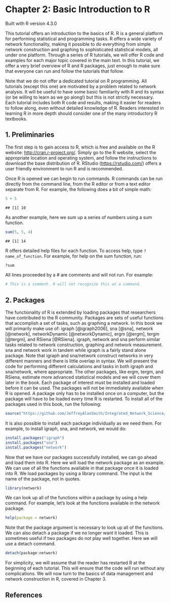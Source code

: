 # Chapter 2: Basic Introduction to R

Built with R version
4.3.0

This tutorial offers an introduction to the basics of R. R is a general platform for performing statistical and programming tasks. R offers a wide variety of network functionality, making it possible to do everything from simple network construction and graphing to sophisticated statistical models, all under one platform. Through a series of R tutorials, we will offer R code and examples for each major topic covered in the main text. In this tutorial, we offer a very brief overview of R and R packages, just enough to make sure that everyone can run and follow the tutorials that follow.

Note that we do not offer a dedicated tutorial on R programming. All tutorials (except this one) are motivated by a problem related to network analysis. It will be useful to have some basic familiarity with R and its syntax (or be willing to learn as we go along!) but this is not strictly necessary. Each tutorial includes both R code and results, making it easier for readers to follow along, even without detailed knowledge of R. Readers interested in learning R in more depth should consider one of the many introductory R textbooks.

## 1. Preliminaries
The first step is to gain access to R, which is free and available on the R website: http://cran.r-project.org/. Simply go to the R website, select the appropriate location and operating system, and follow the instructions to download the base distribution of R. RStudio  (https://rstudio.com/) offers a user friendly environment to run R and is recommended. 

Once R is opened we can begin to run commands. R commands can be run directly from the command line, from the R editor or from a text editor separate from R. For example, the following does a bit of simple math:


```r
5 + 5
```

```
## [1] 10
```

As another example, here we sum up a series of numbers using a sum function.


```r
sum(5, 5, 4)
```

```
## [1] 14
```

R offers detailed help files for each function. To access help, type `?name_of_function`. For example, for help on the sum function, run:


```r
?sum
```

All lines proceeded by a # are comments and will not run. For example: 

```r
# This is a comment. R will not recognize this as a command.
```

## 2. Packages
The functionality of R is extended by loading packages that researchers have contributed to the R community. Packages are sets of useful functions that accomplish a set of tasks, such as graphing a network. In this book we will primarily make use of: igraph [@igraph2006], sna [@sna], network [@network], networkDynamic [@networkDynamic], ergm [@ergm], tergm [@tergm], and RSiena [@RSiena]. igraph, network and sna perform similar tasks related to network construction, graphing and network measurement. sna and network work in tandem while igraph is a fairly stand alone package. Note that igraph and sna/network construct networks in very different manners and there is little overlap in syntax. We will present the code for performing different calculations and tasks in both igraph and sna/network, where appropriate. The other packages, like ergm, tergm, and RSiena, estimate more advanced statistical models and we will cover them later in the book. Each package of interest must be installed and loaded before it can be used. The packages will not be immediately available when R is opened. A package only has to be installed once on a computer, but the package will have to be loaded every time R is restarted. To install all of the packages used in this book, run the following:




```r
source("https://github.com/JeffreyAlanSmith/Integrated_Network_Science/raw/master/R/setup.R")
```

It is also possible to install each package individually as we need them. For example, to install igraph, sna, and network, we would do:


```r
install.packages("igraph")
install.packages("sna")
install.packages("network")
```

Now that we have our packages successfully installed, we can go ahead and load them into R. Here we will load the network package as an example. We can use of all the functions available in that package once it is loaded into R. We load packages by using a library command. The input is the name of the package, not in quotes. 


```r
library(network)
```

We can look up all of the functions within a package by using a help command. For example, let’s look at the functions available in the network package.


```r
help(package = network)
```

Note that the package argument is necessary to look up all of the functions. We can also detach a package if we no longer want it loaded. This is sometimes useful if two packages do not play well together. Here we will use a detach command.


```r
detach(package:network)
```

For simplicity, we will assume that the reader has restarted R at the beginning of each tutorial. This will ensure that the code will run without any complications. We will now turn to the basics of data management and network construction in R, covered in Chapter 3.

## References


